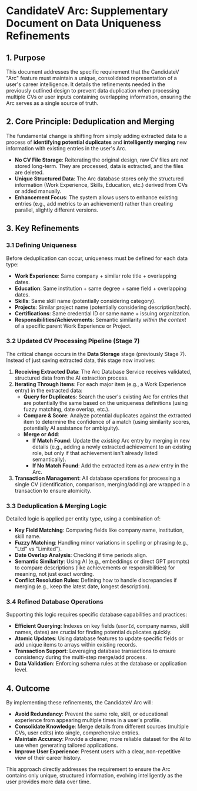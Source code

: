 # CandidateV Arc: Supplementary Document on Data Uniqueness Refinements

## 1. Purpose

This document addresses the specific requirement that the CandidateV "Arc" feature must maintain a unique, consolidated representation of a user's career intelligence. It details the refinements needed in the previously outlined design to prevent data duplication when processing multiple CVs or user inputs containing overlapping information, ensuring the Arc serves as a single source of truth.

## 2. Core Principle: Deduplication and Merging

The fundamental change is shifting from simply adding extracted data to a process of **identifying potential duplicates** and **intelligently merging** new information with existing entries in the user's Arc.

*   **No CV File Storage**: Reiterating the original design, raw CV files are *not* stored long-term. They are processed, data is extracted, and the files are deleted.
*   **Unique Structured Data**: The Arc database stores only the structured information (Work Experience, Skills, Education, etc.) derived from CVs or added manually.
*   **Enhancement Focus**: The system allows users to enhance existing entries (e.g., add metrics to an achievement) rather than creating parallel, slightly different versions.

## 3. Key Refinements

### 3.1 Defining Uniqueness

Before deduplication can occur, uniqueness must be defined for each data type:

*   **Work Experience**: Same company + similar role title + overlapping dates.
*   **Education**: Same institution + same degree + same field + overlapping dates.
*   **Skills**: Same skill name (potentially considering category).
*   **Projects**: Similar project name (potentially considering description/tech).
*   **Certifications**: Same credential ID or same name + issuing organization.
*   **Responsibilities/Achievements**: Semantic similarity *within the context* of a specific parent Work Experience or Project.

### 3.2 Updated CV Processing Pipeline (Stage 7)

The critical change occurs in the **Data Storage** stage (previously Stage 7). Instead of just saving extracted data, this stage now involves:

1.  **Receiving Extracted Data**: The Arc Database Service receives validated, structured data from the AI extraction process.
2.  **Iterating Through Items**: For each major item (e.g., a Work Experience entry) in the extracted data:
    *   **Query for Duplicates**: Search the user's existing Arc for entries that are potentially the same based on the uniqueness definitions (using fuzzy matching, date overlap, etc.).
    *   **Compare & Score**: Analyze potential duplicates against the extracted item to determine the confidence of a match (using similarity scores, potentially AI assistance for ambiguity).
    *   **Merge or Add**: 
        *   **If Match Found**: Update the *existing* Arc entry by merging in new details (e.g., adding a newly extracted achievement to an existing role, but only if that achievement isn't already listed semantically).
        *   **If No Match Found**: Add the extracted item as a *new* entry in the Arc.
3.  **Transaction Management**: All database operations for processing a single CV (identification, comparison, merging/adding) are wrapped in a transaction to ensure atomicity.

### 3.3 Deduplication & Merging Logic

Detailed logic is applied per entity type, using a combination of:

*   **Key Field Matching**: Comparing fields like company name, institution, skill name.
*   **Fuzzy Matching**: Handling minor variations in spelling or phrasing (e.g., "Ltd" vs "Limited").
*   **Date Overlap Analysis**: Checking if time periods align.
*   **Semantic Similarity**: Using AI (e.g., embeddings or direct GPT prompts) to compare descriptions (like achievements or responsibilities) for meaning, not just exact wording.
*   **Conflict Resolution Rules**: Defining how to handle discrepancies if merging (e.g., keep the latest date, longest description).

### 3.4 Refined Database Operations

Supporting this logic requires specific database capabilities and practices:

*   **Efficient Querying**: Indexes on key fields (`userId`, company names, skill names, dates) are crucial for finding potential duplicates quickly.
*   **Atomic Updates**: Using database features to update specific fields or add unique items to arrays within existing records.
*   **Transaction Support**: Leveraging database transactions to ensure consistency during the multi-step merge/add process.
*   **Data Validation**: Enforcing schema rules at the database or application level.

## 4. Outcome

By implementing these refinements, the CandidateV Arc will:

*   **Avoid Redundancy**: Prevent the same role, skill, or educational experience from appearing multiple times in a user's profile.
*   **Consolidate Knowledge**: Merge details from different sources (multiple CVs, user edits) into single, comprehensive entries.
*   **Maintain Accuracy**: Provide a cleaner, more reliable dataset for the AI to use when generating tailored applications.
*   **Improve User Experience**: Present users with a clear, non-repetitive view of their career history.

This approach directly addresses the requirement to ensure the Arc contains only unique, structured information, evolving intelligently as the user provides more data over time.
